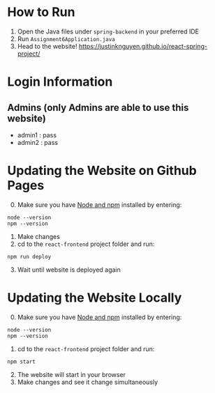 # How to Run
1. Open the Java files under `spring-backend` in your preferred IDE
2. Run `Assignment6Application.java`
3. Head to the website! https://justinknguyen.github.io/react-spring-project/ 

# Login Information
## Admins (only Admins are able to use this website)
* admin1 : pass
* admin2 : pass


# Updating the Website on Github Pages
0. Make sure you have [Node and npm](https://nodejs.org/en/download/) installed by entering:
```
node --version
npm --version
```
1. Make changes
2. cd to the `react-frontend` project folder and run:
```
npm run deploy
```
3. Wait until website is deployed again

# Updating the Website Locally
0. Make sure you have [Node and npm](https://nodejs.org/en/download/) installed by entering:
```
node --version
npm --version
```
1. cd to the `react-frontend` project folder and run:
```
npm start
```
2. The website will start in your browser
3. Make changes and see it change simultaneously
